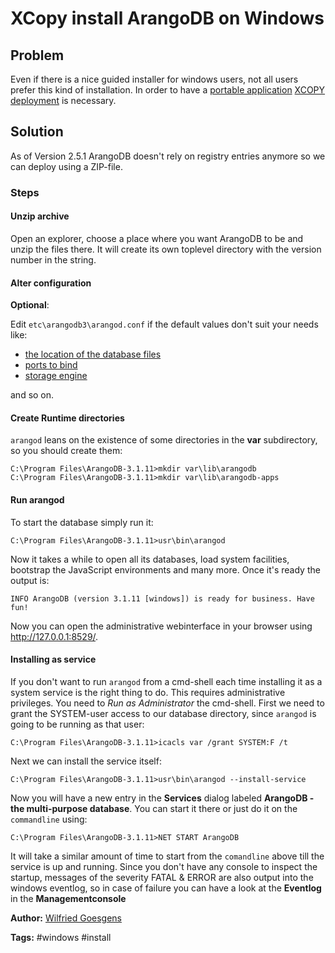 XCopy install ArangoDB on Windows
=================================

Problem
-------

Even if there is a nice guided installer for windows users, not all users prefer this kind of installation.
In order to have a [portable application](http://en.wikipedia.org/wiki/Portable_application)
[XCOPY deployment](http://en.wikipedia.org/wiki/XCOPY_deployment) is necessary.

Solution
--------
As of Version 2.5.1 ArangoDB doesn't rely on registry entries anymore so we can deploy using a ZIP-file.

### Steps

#### Unzip archive

Open an explorer, choose a place where you want ArangoDB to be and unzip the files there. It will create its own toplevel directory with the version number in the string.

#### Alter configuration

**Optional**:

Edit `etc\arangodb3\arangod.conf` if the default values don't suit your needs 
like:

- [the location of the database files](../../Manual/Programs/Arangod/Wal.html)
- [ports to bind](../../Manual/Programs/Arangod/Server.html#managing-endpoints)
- [storage engine](../../Manual/Programs/Arangod/Server.html#storage-engine)

and so on.



#### Create Runtime directories

`arangod` leans on the existence of some directories in the **var** subdirectory, so you should create them:

```
C:\Program Files\ArangoDB-3.1.11>mkdir var\lib\arangodb
C:\Program Files\ArangoDB-3.1.11>mkdir var\lib\arangodb-apps
```

#### Run arangod

To start the database simply run it:

```
C:\Program Files\ArangoDB-3.1.11>usr\bin\arangod
```

Now it takes a while to open all its databases, load system facilities, bootstrap the JavaScript environments and many more. Once it's ready the output is:

```
INFO ArangoDB (version 3.1.11 [windows]) is ready for business. Have fun!
```

Now you can open the administrative webinterface in your browser using http://127.0.0.1:8529/.

#### Installing as service

If you don't want to run `arangod` from a cmd-shell each time installing it as a system service is the right thing to do.
This requires administrative privileges. You need to *Run as Administrator* the cmd-shell.
First we need to grant the SYSTEM-user access to our database directory, since `arangod` is going to be running as that user:

```
C:\Program Files\ArangoDB-3.1.11>icacls var /grant SYSTEM:F /t
```

Next we can install the service itself:

```
C:\Program Files\ArangoDB-3.1.11>usr\bin\arangod --install-service
```

Now you will have a new entry in the **Services** dialog labeled **ArangoDB - the multi-purpose database**. You can start it there or just do it on the `commandline` using:

```
C:\Program Files\ArangoDB-3.1.11>NET START ArangoDB
```

It will take a similar amount of time to start from the `comandline` above till the service is up and running.
Since you don't have any console to inspect the startup, messages of the severity FATAL & ERROR are also output into the windows eventlog, so in case of failure you can have a look at the **Eventlog** in the **Managementconsole**

**Author:** [Wilfried Goesgens](https://github.com/dothebart)

**Tags:** #windows #install
